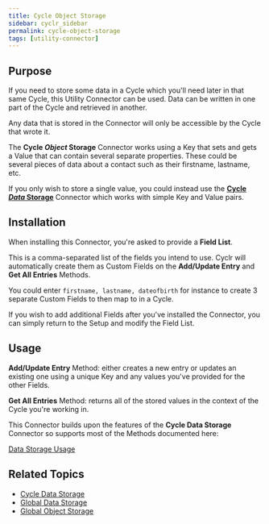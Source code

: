 ```yaml
---
title: Cycle Object Storage
sidebar: cyclr_sidebar
permalink: cycle-object-storage
tags: [utility-connector]
---
```


## Purpose

If you need to store some data in a Cycle which you'll need later in that same Cycle, this Utility Connector can be used. Data can be written in one part of the Cycle and retrieved in another.

Any data that is stored in the Connector will only be accessible by the Cycle that wrote it.

The **Cycle *Object* Storage** Connector works using a Key that sets and gets a Value that can contain several separate properties.  These could be several pieces of data about a contact such as their firstname, lastname, etc.

If you only wish to store a single value, you could instead use the **[Cycle *Data* Storage](./cycle-data-storage)** Connector which works with simple Key and Value pairs.

## Installation

When installing this Connector, you're asked to provide a **Field List**.

This is a comma-separated list of the fields you intend to use.  Cyclr will automatically create them as Custom Fields on the **Add/Update Entry** and **Get All Entries** Methods.

You could enter ```firstname, lastname, dateofbirth``` for instance to create 3 separate Custom Fields to then map to in a Cycle.

If you wish to add additional Fields after you've installed the Connector, you can simply return to the Setup and modify the Field List.

## Usage

**Add/Update Entry** Method: either creates a new entry or updates an existing one using a unique Key and any values you've provided for the other Fields.

**Get All Entries** Method: returns all of the stored values in the context of the Cycle you're working in.

This Connector builds upon the features of the **Cycle Data Storage** Connector so supports most of the Methods documented here:

[Data Storage Usage](./data-storage-usage)

## Related Topics

* [Cycle Data Storage](./cycle-data-storage)
* [Global Data Storage](./global-data-storage)
* [Global Object Storage](./global-object-storage)
